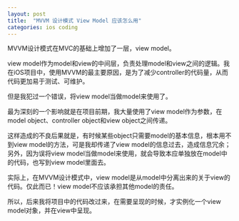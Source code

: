 ```yaml
---
layout: post
title:  "MVVM 设计模式 View Model 应该怎么用"
categories: ios coding
---
```


MVVM设计模式在MVC的基础上增加了一层，view model。

view model作为model和view的中间层，负责处理model和view之间的逻辑。我在iOS项目中，使用MVVM的最主要原因，是为了减少controller的代码量，从而代码更加易于测试、可维护。

但是我犯过一个错误，将view model当做model来使用了。 

<!--more-->

最为深刻的一个影响就是在项目前期，我大量使用了view model作为参数，在model object、controller object和view object之间传递。

这样造成的不良后果就是，有时候某些object只需要model的基本信息，根本用不到view model的方法，可是我却传递了view model的信息过去，造成信息冗余；另外，因为误将view model当做model来使用，就会导致本应单独放在model中的代码，也写到view model里面去。

实际上，在MVVM设计模式中，view model是从model中分离出来的关于view的代码。仅此而已！view model不应该承担其他model的责任。

所以，后来我将项目中的代码改过来，在需要呈现的时候，才实例化一个view model对象，并在view中呈现。
